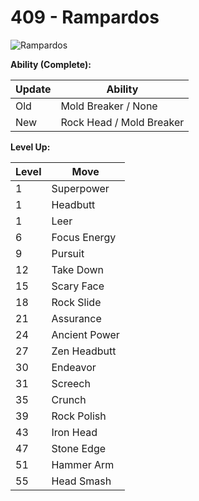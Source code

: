 # 409 - Rampardos
![][409]

**Ability (Complete):**

Update | Ability
---    | ---
Old    | Mold Breaker / None
New    | Rock Head / Mold Breaker

**Level Up:**

Level | Move
---   | ---
  1   | Superpower
  1   | Headbutt
  1   | Leer
  6   | Focus Energy
  9   | Pursuit
 12   | Take Down
 15   | Scary Face
 18   | Rock Slide
 21   | Assurance
 24   | Ancient Power
 27   | Zen Headbutt
 30   | Endeavor
 31   | Screech
 35   | Crunch
 39   | Rock Polish
 43   | Iron Head
 47   | Stone Edge
 51   | Hammer Arm
 55   | Head Smash



[409]: https://raw.githubusercontent.com/PokeAPI/sprites/master/sprites/pokemon/409.png "Rampardos"
